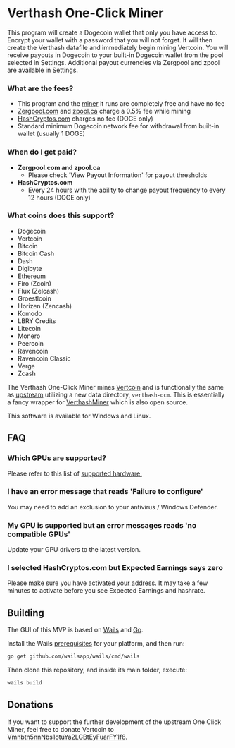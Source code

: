 # Verthash One-Click Miner

This program will create a Dogecoin wallet that only you have access to.  Encrypt your wallet with a password that you will not forget. It will then create the Verthash datafile and immediately begin mining Vertcoin. You will receive payouts in Dogecoin to your built-in Dogecoin wallet from the pool selected in Settings.  Additional payout currencies via Zergpool and zpool are available in Settings.  
    
### What are the fees?
   
  - This program and the [miner](https://github.com/CryptoGraphics/VerthashMiner) it runs are completely free and have no fee
  - [Zergpool.com](https://zergpool.com/) and [zpool.ca](https://www.zpool.ca/) charge a 0.5% fee while mining
  - [HashCryptos.com](https://www.hashcryptos.com/) charges no fee (DOGE only)
  - Standard minimum Dogecoin network fee for withdrawal from built-in wallet (usually 1 DOGE)

### When do I get paid?

  - **Zergpool.com and zpool.ca**
    - Please check 'View Payout Information' for payout thresholds
  - **HashCryptos.com**
    - Every 24 hours with the ability to change payout frequency to every 12 hours (DOGE only)

### What coins does this support?

  - Dogecoin
  - Vertcoin
  - Bitcoin
  - Bitcoin Cash
  - Dash
  - Digibyte
  - Ethereum
  - Firo (Zcoin)
  - Flux (Zelcash)
  - Groestlcoin
  - Horizen (Zencash)
  - Komodo
  - LBRY Credits
  - Litecoin
  - Monero
  - Peercoin
  - Ravencoin
  - Ravencoin Classic
  - Verge 
  - Zcash

The Verthash One-Click Miner mines [Vertcoin](https://vertcoin.org) and is functionally the same as [upstream](https://github.com/vertcoin-project/one-click-miner-vnext) utilizing a new data directory, `verthash-ocm`.  This is essentially a fancy wrapper for [VerthashMiner](https://github.com/CryptoGraphics/VerthashMiner) which is also open source.

This software is available for Windows and Linux.

## FAQ

### Which GPUs are supported?

Please refer to this list of [supported hardware.](https://github.com/CryptoGraphics/VerthashMiner#supported-hardware)

### I have an error message that reads 'Failure to configure'

You may need to add an exclusion to your antivirus / Windows Defender.

### My GPU is supported but an error messages reads 'no compatible GPUs'

Update your GPU drivers to the latest version.

### I selected HashCryptos.com but Expected Earnings says zero

Please make sure you have [activated your address.](https://www.hashcryptos.com/) It may take a few minutes to activate before you see Expected Earnings and hashrate.

## Building

The GUI of this MVP is based on [Wails](https://wails.app) and [Go](https://golang.org/).

Install the Wails [prerequisites](https://wails.app/home.html#prerequisites) for your platform, and then run:

```bash
go get github.com/wailsapp/wails/cmd/wails
```

Then clone this repository, and inside its main folder, execute:

```bash
wails build
```

## Donations

If you want to support the further development of the upstream One Click Miner, feel free to donate Vertcoin to [Vmnbtn5nnNbs1otuYa2LGBtEyFuarFY1f8](https://insight.vertcoin.org/address/Vmnbtn5nnNbs1otuYa2LGBtEyFuarFY1f8).
